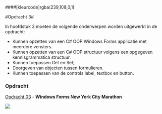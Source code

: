 ####[kleurcode]rgba(239,108,0,1)

#Opdracht 3#

In hoofdstuk 3 moeten de volgende onderwerpen worden uitgewerkt in de opdracht:


- Kunnen opzetten van een C# OOP Windows Forms applicatie met meerdere vensters.
- Kunnen opzetten van een C# OOP structuur volgens een opgegeven kennisgrammatica structuur.
- Kunnen toepassen Get en Set;
- Doorgeven van objecten tussen formulieren.
- Kunnen toepassen van de controls label, textbox en button.


### Opdracht

[Opdracht 03]() - **Windows Forms New York City Marathon**

![](https://elo.kw1c.nl/CMS/Studie/811%20ICT-Academie/811%20VakkenInhoud/%5BB.07%20CSh%5D%20C%20Sharp/25187%20%C2%A0%20Applicatie-%20en%20mediaontwikkelaar/Periode%2008/Productie/02.%20Opdrachten/images/NYCM-logo.jpg)